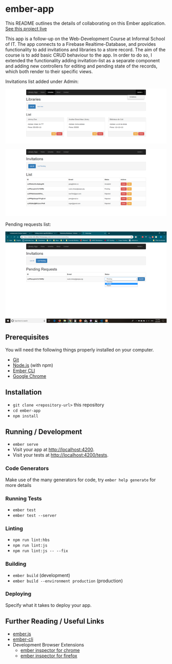 # ember-app

This README outlines the details of collaborating on this Ember application.
[See this project live](https://ember-db-d4be3.firebaseapp.com/)

This app is a follow-up on the Web-Development Course at Informal School of IT. The app connects to a Firebase Realtime-Database, and provides functionality to add invitations and libraries to a store record.
The aim of the course is to add basic CRUD behaviour to the app. In order to do so, I extended the functionality adding invitation-list as a separate component and adding new controllers for editing and pending state of the records, which both render to their specific views.

Invitations list added under Admin:

![Admin - Link to Invitation List](/screenshots/2019-03-09%20(26).png)

![Admin - Invitation List](/screenshots/2019-03-09%20(27).png)

Pending requests list:

![Pending invitation requests](/screenshots/2019-03-09%20(28).png)



## Prerequisites

You will need the following things properly installed on your computer.

* [Git](https://git-scm.com/)
* [Node.js](https://nodejs.org/) (with npm)
* [Ember CLI](https://ember-cli.com/)
* [Google Chrome](https://google.com/chrome/)

## Installation

* `git clone <repository-url>` this repository
* `cd ember-app`
* `npm install`

## Running / Development

* `ember serve`
* Visit your app at [http://localhost:4200](http://localhost:4200).
* Visit your tests at [http://localhost:4200/tests](http://localhost:4200/tests).

### Code Generators

Make use of the many generators for code, try `ember help generate` for more details

### Running Tests

* `ember test`
* `ember test --server`

### Linting

* `npm run lint:hbs`
* `npm run lint:js`
* `npm run lint:js -- --fix`

### Building

* `ember build` (development)
* `ember build --environment production` (production)

### Deploying

Specify what it takes to deploy your app.

## Further Reading / Useful Links

* [ember.js](https://emberjs.com/)
* [ember-cli](https://ember-cli.com/)
* Development Browser Extensions
  * [ember inspector for chrome](https://chrome.google.com/webstore/detail/ember-inspector/bmdblncegkenkacieihfhpjfppoconhi)
  * [ember inspector for firefox](https://addons.mozilla.org/en-US/firefox/addon/ember-inspector/)
